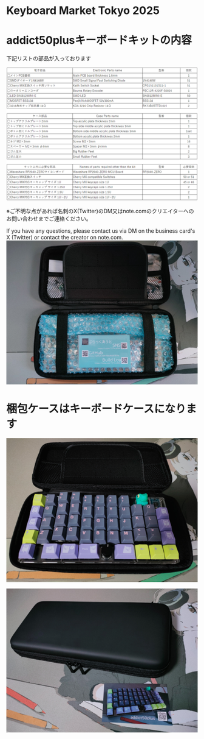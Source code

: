 # Keyboard Market Tokyo 2025

# addict50plusキーボードキットの内容
下記リストの部品が入っております

![addict50plusPartslist2025keyket](images/addict50plusPartslist2025keyket.png)

※ご不明な点があれば名刺のX(Twitter)のDM又はnote.comのクリエイターへのお問い合わせまでご連絡ください。

If you have any questions, please contact us via DM on the business card's X (Twitter) or contact the creator on note.com.
![addictnakami](images/addictnakami.jpg)

# 梱包ケースはキーボードケースになります
![addictcase](images/addictcase.jpg)

![addictmeishi](images/addictmeishi.jpg)

